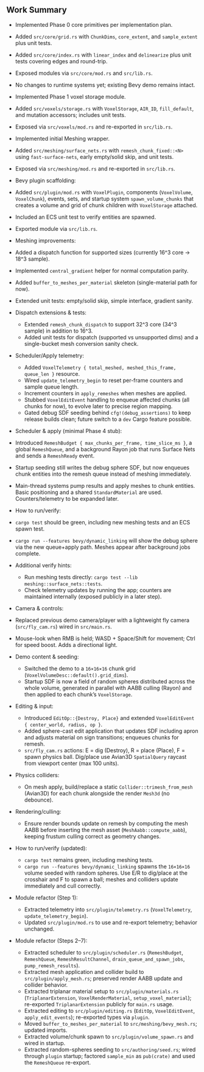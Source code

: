 ## Work Summary

- Implemented Phase 0 core primitives per implementation plan.
- Added `src/core/grid.rs` with `ChunkDims`, `core_extent`, and `sample_extent` plus unit tests.
- Added `src/core/index.rs` with `linear_index` and `delinearize` plus unit tests covering edges and round-trip.
- Exposed modules via `src/core/mod.rs` and `src/lib.rs`.
- No changes to runtime systems yet; existing Bevy demo remains intact.

- Implemented Phase 1 voxel storage module.
- Added `src/voxels/storage.rs` with `VoxelStorage`, `AIR_ID`, `fill_default`, and mutation accessors; includes unit tests.
- Exposed via `src/voxels/mod.rs` and re-exported in `src/lib.rs`.

- Implemented initial Meshing wrapper.
- Added `src/meshing/surface_nets.rs` with `remesh_chunk_fixed::<N>` using `fast-surface-nets`, early empty/solid skip, and unit tests.
- Exposed via `src/meshing/mod.rs` and re-exported in `src/lib.rs`.

- Bevy plugin scaffolding:
- Added `src/plugin/mod.rs` with `VoxelPlugin`, components (`VoxelVolume`, `VoxelChunk`), events, sets, and startup system `spawn_volume_chunks` that creates a volume and grid of chunk children with `VoxelStorage` attached.
- Included an ECS unit test to verify entities are spawned.
- Exported module via `src/lib.rs`.

- Meshing improvements:
- Added a dispatch function for supported sizes (currently 16^3 core → 18^3 sample).
- Implemented `central_gradient` helper for normal computation parity.
- Added `buffer_to_meshes_per_material` skeleton (single-material path for now).
- Extended unit tests: empty/solid skip, simple interface, gradient sanity.

- Dispatch extensions & tests:
  - Extended `remesh_chunk_dispatch` to support 32^3 core (34^3 sample) in addition to 16^3.
  - Added unit tests for dispatch (supported vs unsupported dims) and a single-bucket mesh conversion sanity check.

- Scheduler/Apply telemetry:
  - Added `VoxelTelemetry { total_meshed, meshed_this_frame, queue_len }` resource.
  - Wired `update_telemetry_begin` to reset per-frame counters and sample queue length.
  - Increment counters in `apply_remeshes` when meshes are applied.
  - Stubbed `VoxelEditEvent` handling to enqueue affected chunks (all chunks for now), to evolve later to precise region mapping.
  - Gated debug SDF seeding behind `cfg!(debug_assertions)` to keep release builds clean; future switch to a `dev` Cargo feature possible.

- Scheduler & apply (minimal Phase 4 stub):
- Introduced `RemeshBudget { max_chunks_per_frame, time_slice_ms }`, a global `RemeshQueue`, and a background Rayon job that runs Surface Nets and sends a `RemeshReady` event.
- Startup seeding still writes the debug sphere SDF, but now enqueues chunk entities into the remesh queue instead of meshing immediately.
- Main-thread systems pump results and apply meshes to chunk entities. Basic positioning and a shared `StandardMaterial` are used. Counters/telemetry to be expanded later.

- How to run/verify:
- `cargo test` should be green, including new meshing tests and an ECS spawn test.
- `cargo run --features bevy/dynamic_linking` will show the debug sphere via the new queue+apply path. Meshes appear after background jobs complete.

- Additional verify hints:
  - Run meshing tests directly: `cargo test --lib meshing::surface_nets::tests`.
  - Check telemetry updates by running the app; counters are maintained internally (exposed publicly in a later step).

- Camera & controls:
- Replaced previous demo camera/player with a lightweight fly camera (`src/fly_cam.rs`) wired in `src/main.rs`.
- Mouse-look when RMB is held; WASD + Space/Shift for movement; Ctrl for speed boost. Adds a directional light.



 - Demo content & seeding:
   - Switched the demo to a `16×16×16` chunk grid (`VoxelVolumeDesc::default().grid_dims`).
   - Startup SDF is now a field of random spheres distributed across the whole volume, generated in parallel with AABB culling (Rayon) and then applied to each chunk’s `VoxelStorage`.

 - Editing & input:
   - Introduced `EditOp::{Destroy, Place}` and extended `VoxelEditEvent { center_world, radius, op }`.
   - Added sphere-cast edit application that updates SDF including apron and adjusts material on sign transitions; enqueues chunks for remesh.
   - `src/fly_cam.rs` actions: E = dig (Destroy), R = place (Place), F = spawn physics ball. Dig/place use Avian3D `SpatialQuery` raycast from viewport center (max 100 units).

 - Physics colliders:
   - On mesh apply, build/replace a static `Collider::trimesh_from_mesh` (Avian3D) for each chunk alongside the render `Mesh3d` (no debounce).

 - Rendering/culling:
   - Ensure render bounds update on remesh by computing the mesh AABB before inserting the mesh asset (`MeshAabb::compute_aabb`), keeping frustum culling correct as geometry changes.

 - How to run/verify (updated):
   - `cargo test` remains green, including meshing tests.
   - `cargo run --features bevy/dynamic_linking` spawns the `16×16×16` volume seeded with random spheres. Use E/R to dig/place at the crosshair and F to spawn a ball; meshes and colliders update immediately and cull correctly.

- Module refactor (Step 1):
  - Extracted telemetry into `src/plugin/telemetry.rs` (`VoxelTelemetry`, `update_telemetry_begin`).
  - Updated `src/plugin/mod.rs` to use and re-export telemetry; behavior unchanged.

- Module refactor (Steps 2–7):
  - Extracted scheduler to `src/plugin/scheduler.rs` (`RemeshBudget`, `RemeshQueue`, `RemeshResultChannel`, `drain_queue_and_spawn_jobs`, `pump_remesh_results`).
  - Extracted mesh application and collider build to `src/plugin/apply_mesh.rs`; preserved render AABB update and collider behavior.
  - Extracted triplanar material setup to `src/plugin/materials.rs` (`TriplanarExtension`, `VoxelRenderMaterial`, `setup_voxel_material`); re-exported `TriplanarExtension` publicly for `main.rs` usage.
  - Extracted editing to `src/plugin/editing.rs` (`EditOp`, `VoxelEditEvent`, `apply_edit_events`); re-exported types via `plugin`.
  - Moved `buffer_to_meshes_per_material` to `src/meshing/bevy_mesh.rs`; updated imports.
  - Extracted volume/chunk spawn to `src/plugin/volume_spawn.rs` and wired in startup.
  - Extracted random-spheres seeding to `src/authoring/seed.rs`; wired through `plugin` startup; factored `sample_min` as `pub(crate)` and used the `RemeshQueue` re-export.
